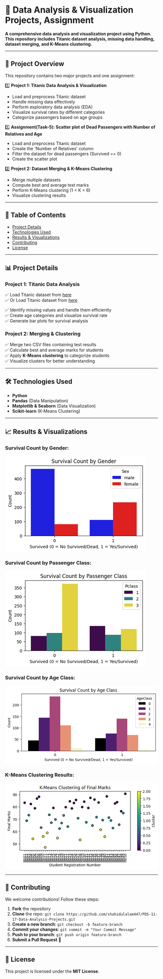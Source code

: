 # 📌 Data Analysis & Visualization Projects, Assignment

**A comprehensive data analysis and visualization project using Python. This repository includes Titanic dataset analysis, missing data handling, dataset merging, and K-Means clustering.**

---

## 📂 Project Overview

This repository contains two major projects and one assignment:

1️⃣ **Project 1: Titanic Data Analysis & Visualization**  
- Load and preprocess Titanic dataset  
- Handle missing data effectively  
- Perform exploratory data analysis (EDA)  
- Visualize survival rates by different categories  
- Categorize passengers based on age groups

1️⃣ **Assignment(Task-5): Scatter plot of Dead Passengers with Number of Relatives and Age**  
- Load and preprocess Titanic dataset  
- Create the 'Number of Relatives' column  
- Filter the dataset for dead passengers (Survived == 0)  
- Create the scatter plot  

2️⃣ **Project 2: Dataset Merging & K-Means Clustering**  
- Merge multiple datasets  
- Compute best and average test marks  
- Perform K-Means clustering (1 < K < 6)  
- Visualize clustering results  

---

## 📜 Table of Contents
- [Project Details](#project-details)
- [Technologies Used](#technologies-used)
- [Results & Visualizations](#results--visualizations)
- [Contributing](#contributing)
- [License](#license)

---

## 📊 Project Details

### **Project 1: Titanic Data Analysis**
✅ Load Titanic dataset from [here](https://github.com/shahidulalam447/PDS-11-17-Data-Analysis-Projects/blob/47ce9b98f2188f002297b3139cf33462b72a9c19/data/titanic.csv)  
✅ Or Load Titanic dataset from [here](https://raw.githubusercontent.com/PulockDas/pd-12-resources/refs/heads/master/titanic.csv) 

✅ Identify missing values and handle them efficiently  
✅ Create age categories and visualize survival rate  
✅ Generate bar plots for survival analysis  

### **Project 2: Merging & Clustering**
✅ Merge two CSV files containing test results  
✅ Calculate best and average marks for students  
✅ Apply **K-Means clustering** to categorize students  
✅ Visualize clusters for better understanding  

---

## 🛠 Technologies Used
- **Python**  
- **Pandas** (Data Manipulation)  
- **Matplotlib & Seaborn** (Data Visualization)  
- **Scikit-learn** (K-Means Clustering)  

---

## 📈 Results & Visualizations

### **Survival Count by Gender:**
![Survival vs Gender](images/survival_by_gender.png)  

### **Survival Count by Passenger Class:**
![Survival by Passenger Class](images/survival_by_class.png)  

### **Survival Count by Age Class:**
![Survival by Age Class](images/survival_by_age_class.png)

### **K-Means Clustering Results:**
![K-Means Clustering](images/kmeans_clusters.png)  

---

## 🤝 Contributing
We welcome contributions! Follow these steps:
1. **Fork** the repository  
2. **Clone** the repo: `git clone https://github.com/shahidulalam447/PDS-11-17-Data-Analysis-Projects.git`  
3. **Create a new branch**: `git checkout -b feature-branch`  
4. **Commit your changes**: `git commit -m "Your Commit Message"`  
5. **Push to your branch**: `git push origin feature-branch`  
6. **Submit a Pull Request** 🚀  

---

## 📜 License
This project is licensed under the **MIT License**.  
